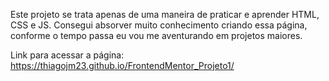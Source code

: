 Este projeto se trata apenas de uma maneira de praticar e aprender HTML, CSS e JS.
Consegui absorver muito conhecimento criando essa página, conforme o tempo passa eu vou me aventurando em projetos maiores.

Link para acessar a página: https://thiagojm23.github.io/FrontendMentor_Projeto1/
